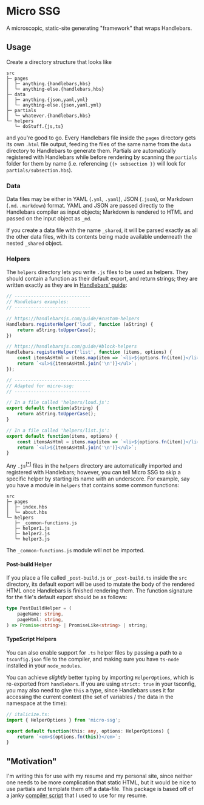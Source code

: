 # Micro SSG

A microscopic, static-site generating "framework" that wraps Handlebars.


## Usage

Create a directory structure that looks like

```
src
├─ pages
│  ├─ anything.{handlebars,hbs}
│  └─ anything-else.{handlebars,hbs}
├─ data
│  ├─ anything.{json,yaml,yml}
│  └─ anything-else.{json,yaml,yml}
├─ partials
│  └─ whatever.{handlebars,hbs}
└─ helpers
   └─ doStuff.{js,ts}
```

and you're good to go. Every Handlebars file inside the `pages` directory gets
its own `.html` file output, feeding the files of the same name from the `data`
directory to Handlebars to generate them. Partials are automatically registered
with Handlebars while before rendering by scanning the `partials` folder for
them by name (i.e. referencing `{{> subsection }}` will look for
`partials/subsection.hbs`).


### Data

Data files may be either in YAML (`.yml`, `.yaml`), JSON (`.json`), or Markdown
(`.md`. `.markdown`) format. YAML and JSON are passed directly to the Handlebars
compiler as input objects; Markdown is rendered to HTML and passed on the input
object as `_md`.

If you create a data file with the name `_shared`, it will be parsed exactly as
all the other data files, with its contents being made available underneath the
nested `_shared` object.


### Helpers

The `helpers` directory lets you write `.js` files to be used as helpers. They
should contain a function as their default export, and return strings; they are
written exactly as they are in [Handlebars' guide][hbs-guide]:

```js
// ----------------------------
// Handlebars examples:
// ----------------------------

// https://handlebarsjs.com/guide/#custom-helpers
Handlebars.registerHelper('loud', function (aString) {
    return aString.toUpperCase();
})

// https://handlebarsjs.com/guide/#block-helpers
Handlebars.registerHelper('list', function (items, options) {
    const itemsAsHtml = items.map(item => `<li>${options.fn(item)}</li>`);
    return `<ul>${itemsAsHtml.join('\n')}</ul>`;
});

// ----------------------------
// Adapted for micro-ssg:
// ----------------------------

// In a file called 'helpers/loud.js':
export default function(aString) {
    return aString.toUpperCase();
}

// In a file called 'helpers/list.js':
export default function(items, options) {
    const itemsAsHtml = items.map(item => `<li>${options.fn(item)}</li>`);
    return `<ul>${itemsAsHtml.join('\n')}</ul>`;
}
```

Any `.js`<sup>[[*]](#typescript-helpers)</sup> files in the `helpers` directory
are automatically imported and registered with Handlebars; however, you can tell
Micro SSG to skip a specific helper by starting its name with an underscore. For
example, say you have a module in `helpers` that contains some common functions:

```
src
├─ pages
│  ├─ index.hbs
│  └─ about.hbs
└─ helpers
   ├─ _common-functions.js
   ├─ helper1.js
   ├─ helper2.js
   └─ helper3.js
```

The `_common-functions.js` module will not be imported.


#### Post-build Helper

If you place a file called `_post-build.js` or `_post-build.ts` inside the `src`
directory, its default export will be used to mutate the body of the rendered
HTML once Handlebars is finished rendering them. The function signature for the
file's default export should be as follows:

```ts
type PostBuildHelper = (
    pageName: string,
    pageHtml: string,
) => Promise<string> | PromiseLike<string> | string;
```


#### TypeScript Helpers

You can also enable support for `.ts` helper files by passing a path to a
`tsconfig.json` file to the compiler, and making sure you have `ts-node`
installed in your `node_modules`.

You can achieve *slightly* better typing by importing `HelperOptions`, which is
re-exported from `handlebars`. If you are using `strict: true` in your tsconfig,
you may also need to give `this` a type, since Handlebars uses it for accessing
the current context (the set of variables / the data in the namespace at the
time):

```ts
// italicize.ts:
import { HelperOptions } from 'micro-ssg';

export default function(this: any, options: HelperOptions) {
    return `<em>${options.fn(this)}</em>`;
}
```


## "Motivation"

I'm writing this for use with my resume and my personal site, since neither one
needs to be more complication that static HTML, but it would be nice to use
partials and template them off a data-file. This package is based off of a janky
[compiler script][janky-script] that I used to use for my resume.


[hbs-guide]: https://handlebarsjs.com/guide/
[janky-script]: https://github.com/matthew-e-brown/resume/blob/ff5bfdd0400b2d2f4878ae86cbceecc19d8aa0a3/compile.ts

